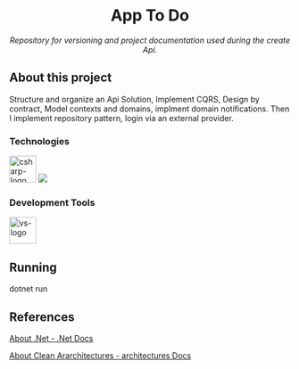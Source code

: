 <h1 align="center">App To Do</h1>
<p align="center"><i>Repository for versioning and project documentation used during the create Api.</i></p>

##  About this project
Structure and organize an Api Solution, Implement CQRS, Design by contract, Model contexts and domains, implment domain notifications. Then I implement repository pattern, login via an external provider.

### Technologies
<p display="inline-block">
    <img width="48" src="https://www.freeiconspng.com/uploads/c-logo-icon-18.png" alt="csharp-logo"/>
  <img src="https://img.icons8.com/fluency/48/000000/docker.png"/>
  
  
</p>
                                                                                                  
### Development Tools

<p display="inline-block">
  <img width="48" src="https://static.wikia.nocookie.net/logopedia/images/e/ec/Microsoft_Visual_Studio_2022.svg" alt="vs-logo"/>
</p>

## Running
dotnet run


## References
[About .Net - .Net Docs](https://docs.microsoft.com/pt-br/dotnet/fundamentals/)

[About Clean Ararchitectures - architectures Docs](https://docs.microsoft.com/pt-br/dotnet/architecture/modern-web-apps-azure/common-web-application-architectures)




